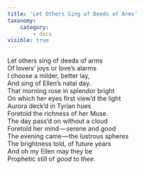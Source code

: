```yaml
---
title: 'Let Others Sing of Deeds of Arms'
taxonomy:
    category:
        - docs
visible: true
---
```


Let others sing of deeds of arms  
Of lovers’ joys or love’s alarms  
I choose a milder, better lay,  
And sing of Ellen’s natal day.  
That morning rose in splendor bright  
On which her eyes first view’d the light  
Aurora deck’d in Tyrian hues  
Foretold the richness of her Muse.  
The day pass’d on without a cloud  
Foretold her mind — serene and good  
The evening came — the lustrous spheres  
The brightness told, of future years  
And oh my Ellen may they be  
Prophetic still of *good* to *thee*.